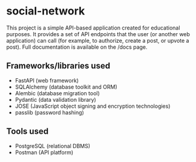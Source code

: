 # social-network
This project is a simple API-based application created for educational purposes. It provides a set of API endpoints that the user (or another web application) can call (for example, to authorize, create a post, or upvote a post). Full documentation is available on the /docs page.

## Frameworks/libraries used
- FastAPI (web framework)
- SQLAlchemy (database toolkit and ORM)
- Alembic (database migration tool)
- Pydantic (data validation library)
- JOSE (JavaScript object signing and encryption technologies)
- passlib (password hashing)

## Tools used
- PostgreSQL (relational DBMS)
- Postman (API platform)
